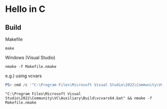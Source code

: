 # Hello in C #

## Build ##

Makefile

``` shell
make
```

Windows (Visual Studio)

``` shell
nmake -f Makefile.nmake
```

e.g.) using vcvars

``` powershell
PS> cmd /c '"C:\Program Files\Microsoft Visual Studio\2022\Community\VC\Auxiliary\Build\vcvars64.bat" && nmake -f Makefile.nmake'
```

``` shell
"C:\Program Files\Microsoft Visual Studio\2022\Community\VC\Auxiliary\Build\vcvars64.bat" && nmake -f Makefile.nmake
```
